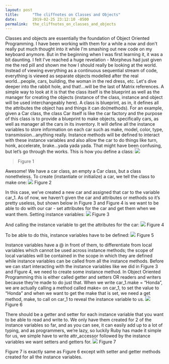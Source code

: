 ```yaml
---
layout: post
title:      "The cliffnotes on Classes and Objects"
date:       2019-02-25 23:12:10 -0500
permalink:  the_cliffnotes_on_classes_and_objects
---
```



Classes and objects are essentially the foundation of Object Oriented Programming. I have been working with them for a while a now and don't really put much thought into it while I'm smashing out new code on my keyboard anymore. But in the beginning when I was first learning it, it was a bit daunting. I felt I've reached a huge revelation - Morpheus had just given me the red pill and shown me how I should really be looking at the world. Instead of viewing everything as a continuous sequential stream of code, everything is viewed as separate objects modelled after the real world...people, cars, building, the woman in the red dress, etc. Let's dive deeper into the rabbit hole, and that!...will be the last of Matrix references. 
A simple way to look at it is that the class itself is the blueprint as well as the manager for creating the objects (instance of the class, instance and object will be used interchangeably here). A class is blueprint, as in, it defines all the attributes the object has and things it can do(methods). For an example, given a Car class, the class Car itself is like the car factory and the purpose of this class is to provide a blueprint to make objects, specifically cars, as well as manager all the cars in its inventory. It will define all the instance variables to store information on each car such as make, model, color, type, transmission…anything really. Instance methods will be defined to interact with these instance variables and also allow the car to do things like turn, honk, accelerate, brake...yada yada yada. 
That might have been confusing, but let’s go through the works. This is how you define a class:
![](https://lh3.googleusercontent.com/D8im1XvNKYxYBkwxGzgLtcG2pWmWa5PWKhg-btvhFQaAbhO3V2fcJlOT-84BMDXtxROis-S3C_UPzRgbJUxqQQMT4PbZyZU5-hCS8P7pmWlGeAPAF-KDSiRKsb0YeNYyMX-zMJe8dABkYR-TjFlPk656JxczYYxyGbrocDNPpflEAeLAKOEFclcp_lCuTEGN4RiH2IdOzSieAp50nMZDAqpduNVzCq97Or16buy8dy7RsvBgal-54jOYGrGJ4-PZCp1kLigMW2HWZgnJg_0J9MQqhR5ZIz44bJDBhtu21Di841OMn8hxSiHNfY4_eaS41faL4599at25ao_DFoEoZbrFahqKyoiDzJEBVSr6fjhWc2WOEawjfDryAvsMWMtQL8MMHRKz-DZYcFQ74RUSX2lbXbKdXBMeZSZ1k9z85j7dn9Vd3zYKAlS8doFzlJ4dHX5C6APCEhkKMsjTxmQA9-NoEjeYovdpqFj4rdnposSnbeNZT902hWCtZ1souimj2A0KscA_QghA7UNJZIwsyPBr9WzM9DxUkp1EIJhWxZZPAnxeuU2Eef2c6Vk56PWvi8JLVB1xzOd7p3t1J7sqbt6o2aHd0AyJ5cuSwOTuMd129592Ut4d66CqQ7n2PnSU6x9gjpaEHbvm0R4HayYYls2HXP8wzEo=w523-h62-no)
> Figure 1

Awesome! We have a car class, an empty a Car class, but a class nonetheless. 
To create (instantiate or initialize) a car, we tell the class to make one:
 ![](https://lh3.googleusercontent.com/85-Y3DrnSz3CHe--VgqfpJetYBNJGoz7p2bEY_Jbr2J1JNSVnPHaDtu7b5ZBdnQDqvyfzFGca0l-W0z5jmy-5f05f9P2YJKAQlne-PsD1DIxhCnCcYGKiD9yDERcmy4wZjOJOBT4lsnzXO09GR2fmD9bKJi3xeHiTFjkCZrKpyM6N8W9eYnChTq2DCZCDNbPSfC7d3vexiWTXvQa8Dv4mvrjVqW-sbfH3SeDSDK-BOdwGfPg8I52fObhi_rZch1SjTV9XXfCEYgYD66aI98a41mXQ9erQYuMCKBQuSpuISX7s7BULiQ3b43__qSVKSMPfPm3i0KDZPbeoCeABOcEbAId8aV2-fn8rbGlB2XGBFTSigi5o7ojuGjeLOyeFdsAr_RUAVeJ5AgYrBMM-_if6xjum8Gipavb37EuDVvqHPx85sG3Y3cJx5VI0hnIAqFbn1NX4a6hjmCPohavpUYZVb2YMsk4Q_6rXP9mp7YlMys2EpGFO86Fxz1WV-1BPPCkKfMSs10a-Vx03cqRLJb6M3i6MQpk4f_iNIOxoG8--FEW3uRedu8ERZwdEJfwy-6D8jCAxjAVkSOwg6f422D2kis1ufYhJ4KozIzk4ylkhncKXAFWolkkwDh-znKhImiy8D1VJi3-ieDnrz6eGZS06Q2NJaZi_Gc=w520-h24-no)
Figure 2

In this case, we’ve created a new car and assigned that car to the variable car_1. As of now, we haven’t given the car and attributes or methods so it’s pretty useless, but shown below in Figure 3 and Figure 4 is we want to be able to do with our car - set attributes for the car and get them when we want them.
Setting instance variables:
 ![](https://lh3.googleusercontent.com/aXVLGu02XXM96qowwFeszMGBTZDEABXWd8vROOy70dgFcsGI-g1kpmVUEQ8rkn7pi11Nxy1kFGbC3MtanITyn5YEbvKWNJl4VwYBcv7eJk1torirMLMpMsYGHCzCGQJfYy0Aq6sVX2Wwx1v263gJ72XJDP4A8XlXesLV4bh_yJPljXeyfRS8t_bjTRLmRmjVQSFhimQzhnHZwSyvhZzpwojgX7Ex_Aat6vXWCvnFuGwSWm_geguyZ6eEote6SRZnOBN1KZq6rr7ucI8lU37ihPyNq77mrP4ncr986HKRO39FoU21fesgSkxlo7pogj8tx4Rj-jlfMkEN9cGDMgGu7yOkhkDVssBLdulbrGWyDLEFQwPD7FIamxGsN3Tva2xD7o8sgtt9eAyqBKlxfJlp-sW1mydQxovN6WhTwDbkMnE3W8W-YOr9u6D5H-hJl24yhyNPpsGJRmubmCpKLLNov8PLGIoSRbh0FLB-gWt-D3XHYdTglmc2NKPFj9ZwmMg29is-9BigWRvA2KegNw9kFRljTq11XbKUyo0dsnNkC9vfbLqe0yYdG9mIUgeRc3ORo7BtP9jF4emqwxARWSmIS2IAKBQ0m3UgB09VMXb2YxhwdqXTsI4DqYdn7t2JhopWThNZ4GD6czcDROTqjHp69yXSrL7kjUg=w527-h60-no)
Figure 3

And calling the instance variable to get the attributes for the car:
 ![](https://lh3.googleusercontent.com/miS3nfZg6X_XUaAfl6U9z64V7R2XjkOTp_S_c3zLICVaZk4t54Ru08u1NyNg8W0v-fcAimC8HwwClZdCbceVHbSe-Xz-zXSC35LgQx7L7xtb8c2aORUvjNah2rugfEO5338tI_6Q-bgzF3IonTE4ynXsa1kmy24BgA_LfiO8dt4P1DBI5B96ph3q43L-EsSGUfiEiNhsvIR9fgr0njcyjkbkoe5ZArjlo0BLm8vlDKRNnubbvSRX5-s2Xd7NTs72PRjYRm9M15z_8AnGLZtOdy6iyhtMtMYciETzkZg46xt0VOS8DG2VMVajurEjQsDvC-9bMf3jY8lLRQw9fN49096GyFoULZDfLoIhhPE67p5Uh7RaFsIqOuusub36LnFIzClabG9pnZu4XtaBYwSspq_WqPUQvNj0EPY3zEaHV7SxhyKA5_mQcYyOl8g3P7692FWySp3lHtPY7m5j0IjHbNcCwCvomNOeSuv3Au9HrFa-lb2vsKs1xswGahXGcmIriqic376F5srYaEnz0xoFegOpWm495qVRZLdGjsU6fohwdZWOzwppoyYslD28WAfe5dhOmFCIY30Rft091mFkt72FxCalQSnRDnreKNA5fkgGlPa6g2-f-T8f2f5dcexvFtSEuAaIwRew4cCrOT99HKRdJhGQLJo=w538-h38-no)
Figure 4

To be able to do this, instance variables have to be defined:
 ![](https://lh3.googleusercontent.com/KQ-tSuXY5msc6gEp0rkIM68tZodd6Z0eIKE9GA4OCWlVkKshr1DfuGjcUQLM5oI4zVrRQuiDGyyxD3KfIdWQuFaEYgdH1ACY5YuN6xRvf63UYAD9s5nSdGIC-1Lyy4HSSriZ2wIA640FWAbvTET7KcDcbEB4B_jcKLg5nIptN2hFmoXY_8si_0ZnS35pbnI3yu01tAL1FDEopYETZTie3f_vFMrfd4FU2ma6O3pxUO72ZaetgcV-bCsoEfk6MLoNG5l7Wc3daw9Fb_Cwauq1KAUCY1COLofZpvXSFuiSxcHPfUrRZFvdGjanm5Vbbj1L92RtSvMo0-BCe9L3_3vb4MtUTBcN2z-dPI3JPVnfTnBx3Givv7fdRDS_tqgoSFvo_2uTHFxZBvp1kgBeYu24ai3ib6-A1_lu-aQiVkPNvHK6TFxt2caFE3KiELqBBs9BRmkU0Yi0CnJ9C-l5FUPCwbt8JOmG0x_A9nkLTs-jETwsko68BKE1w-_9hR98_OcZwYaAyaMD4OZYEzXBF19LTB9MldMaDnmygiJ6hWVCFW6OGIVnIiJBDkfRRJLjwSAGpEne9xc2wLm0xfFdgw1MW-PMSL6w594nHr98SxMJOjq-umnZScd3EcEJqGN0_EsPpO4sruHa0QWjglOHpIlKyFDkWWaorUsnNmXDiWpSSEPEtSB0GeKNm3foOX1zYnagll2iKI9kB_AhhsB1qPn0VeGF=w529-h173-no)
Figure 5

Instance variables have a @ in front of them, to differentiate from local variables which cannot be used across instance methods; the scope of local variables will be contained in the scope in which they are defined while instance variables can be called from all the instance methods. Before we can start interacting with the instance variables like we did in Figure 3 and Figure 4, we need to create some instance method. In Object Oriented Programming this is either called getter and setters OR readers and writers because they’re made to do just that. When we write car_1.make = “Honda”, we are actually calling a method called make= on car_1, to set the value to “Honda” and when we want to get the make that is set, we need a get method, make, to call on car_1 to reveal the instance variable to us.
![](https://lh3.googleusercontent.com/Lh2FiIKZeQ3vazHTPG9b4l3tQ4kwNCrQyevf9AlpI3lI--3x-Lw6q4JA8aZbEIJoRS4TDyUvZNJRlQjTyY-xooezpfgHYuHbRVYPbqoXwV3V3yVwdlNmTPl8kKQUO9MJ4dWTMFBORTuaZGdXMxdAbcRaZFY6nP8dggaSts6z_MA2ZuCAp1lOSNfH4PswBvZ9IBQ3q_iwePauvA6teNPzFSEV-_p3dCsFBg0-y0ZIg7GeWg-65J-WJw7mBAdqEG5q8HQu_69E-IJHUjSjCpDn0rmCauZ6InNNOyuRe8jj0ivZ2mf5V59k4zGgZdeYbG1egGh-FWlS3uv42SrZ1xUeKNesYJVk6IcEOTw5rJ_E8b4ciChlINsk_xVMYBlabUWS4BMuFja-npEbyrLcSF5emxnc5XItaKRwQYQJgOKBHBCy9YdX0Y1dz9Lv6_Q8RLYwaZ9RjxqDv7RHZ-I4OWwH3fQ6DfbH-wKN6DybZ4CQdh4qjYzxyn_yRDYl6S2Qwrxa7VVg-GYGnvSz5BEqjsFGAmxrUsOpLaz32eLCCi7Uq8NyOHq_kW3h4zFO-uzZa1qPG4iKaYDvgt56oKd3BbD6uKvYHwsxDYSYC5os-IZgpHUZsEMVOErljqNun4q3Dr5xJCr3E8axhoUFLWbnRPHnCt6HiQrpJds=w529-h484-no)
Figure 6

There should be a getter and setter for each instance variable that you want to be able to read and write to. We only have them created for 2 of the instance variables so far, and as you can see, it can easily add up to a lot of typing, and as programmers, we’re lazy, so luckily Ruby has made it simple for us, we simple have to write attr_accessor followed by the instance variables we want setters and getters for.
 ![](https://lh3.googleusercontent.com/kTuoIZ_eJe6r5227iN4BVjRpbGM4pcfRJyv2jmFp90pPzzg5cGss3AwCHXUawUBlas3pFfq_t3nCwfYyKaxZR_HDv6820b7xiz7P_9EtreFuZNO23annEsI0FdS_KPG0TWNKhKk54IpD9ljGH-5zHF6yqVT-lQ8OIFfdrxOSJ946mkLG1Imd11-6IT-KZlhMhIHZYDGTIa_QfRaQ96vU7cfRVU1XwKMyq24MmrZRxT5Ub9vVqdK0yuxShlQW6E2igsHwLk5YeKVcRXknAaXHMLfWiyWbros5p48hp0FSiiNjaf-htl2l-AlQ53cD6Av23Z49q-vVKMN-ftgVWZOUxZls2TqE7I9z-Sjp9BvBrz94mDA1YVypJ_chO9Lc9PGFRGT6NowNbQb9b79qjqrNAqWfr2-EjHeUwJ1Jm1Z6AA0nC9dhayc7_zuXap7_SDCMqdAnBVr24rJKaUZOYsAXfWFE1j-ePtDF-x8KHHhQAaf9VQZKQmmeJRquguRQwDKbURwuBK0ArsSGKbcWhoc142WM8SYjzN_BYZ5o2I6O6LCArKP3QET4bJZlW-Yvq3Zw6QSsmABLBj-BIXqQtdbKez-6SbeDzgqlBmGVkjbhZPKc6GOtjRJ5fhlSM66g1rk5q8XI79xeu91CIwb0-ktEU9M7jti1KG0=w528-h98-no)
Figure 7

Figure 7 is exactly same as Figure 6 except with setter and getter methods created for all the instance variables. 




